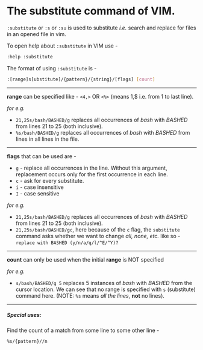 The substitute command of VIM.
===

`:substitute` or `:s` or `:su` is used to substitute *i.e.* search and replace
for files in an opened file in vim.

To open help about `:substitute` in VIM use - 
```bash
:help :substitute
```

The format of using `:substitute` is -

```bash
:[range]s[ubstitute]/{pattern}/{string}/[flags] [count]
```

---
**range** can be specified like - `<4,>` OR `<%>` (means 1,$ i.e. from 1 to last line).

*for e.g.* 
* `21,25s/bash/BASHED/g` replaces all occurrences of *bash* with *BASHED* from lines
21 to 25 (both inclusive).
* `%s/bash/BASHED/g` replaces all occurrences of *bash* with *BASHED* from lines
in all lines in the file.

---
**flags** that can be used are -
* `g` - replace all occurrences in the line.  Without this argument,
replacement occurs only for the first occurrence in each line.
* `c` - ask for every substitute.
* `i` - case insensitive
* `I` - case sensitive

*for e.g.* 
* `21,25s/bash/BASHED/g` replaces all occurrences of *bash* with *BASHED* from lines
21 to 25 (both inclusive).
* `21,25s/bash/BASHED/gc`, here because of the `c` flag, the `substitute` command
asks whether we want to change *all, none, etc.* like so - 
`replace with BASHED (y/n/a/q/l/^E/^Y)?`

---
**count** can only be used when the initial **range** is NOT specified

*for e.g.*
* `s/bash/BASHED/g 5` replaces 5 instances of *bash* with *BASHED* from the cursor location.
We can see that no range is specified with `s` (substitute) command here.
(NOTE: `%s` means *all the lines*, **not** no lines).

---
##### Special uses:
Find the count of a match from some line to some other line - 
```bash
%s/{pattern}//n
```